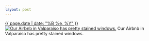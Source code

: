 ```yaml
---
layout: post
---
```


<p>
  <time><a href="/118">{{ page.date | date: "%B %e, %Y" }}</a></time>
  <a href="/118"><img src="{{ site.assets_url }}/118-640.jpg" srcset="{{ site.assets_url }}/118-1280.jpg 1280w, {{ site.assets_url }}/118-960.jpg 960w, {{ site.assets_url }}/118-640.jpg 640w, {{ site.assets_url }}/118-320.jpg 320w" sizes="(min-width: 700px) 50vw, calc(100vw - 2rem)" alt="Our Airbnb in Valparaiso has pretty stained windows." /></a>
  <span>Our Airbnb in Valparaiso has pretty stained windows.</span>
</p>
